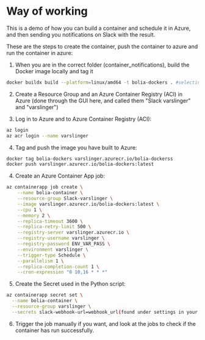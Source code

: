 # Way of working

This is a demo of how you can build a container and schedule it in Azure, and then sending you notifications on Slack with the result.

These are the steps to create the container, push the container to azure and run the container in azure:

1. When you are in the correct folder (container_notifications), build the Docker image locally and tag it
```bash
docker buildx build --platform=linux/amd64 -t bolia-dockers . #selecting linux/amd64 since it's going to be pushed to a Linux container in Azure.
```
2. Create a Resource Group and an Azure Container Registry (ACI) in Azure (done through the GUI here, and called them "Slack varslinger" and "varslinger")

3. Log in to Azure and to Azure Container Registry (ACI):
```bash
az login
az acr login --name varslinger
```
4. Tag and push the image you have built to Azure:
```bash
docker tag bolia-dockers varslinger.azurecr.io/bolia-dockerss
docker push varslinger.azurecr.io/bolia-dockers:latest
```
4. Create an Azure Container App job:
```bash
az containerapp job create \
    --name bolia-container \
    --resource-group Slack-varslinger \
    --image varslinger.azurecr.io/bolia-dockers:latest \
    --cpu 1 \
    --memory 2 \
    --replica-timeout 3600 \
    --replica-retry-limit 500 \
    --registry-server varslinger.azurecr.io \
    --registry-username varslinger \
    --registry-password ENV_VAR_PASS \
    --environment varslinger \
    --trigger-type Schedule \
    --parallelism 1 \
    --replica-completion-count 1 \
    --cron-expression "0 10,16 * * *"
```

5. Create the Secret used in the Python script:
```bash
az containerapp secret set \
  --name bolia-container \
  --resource-group varslinger \
  --secrets slack-webhook-url=webhook_url(found under settings in your Slack_account)
  ```

6. Trigger the job manually if you want, and look at the jobs to check if the container has run successfully.